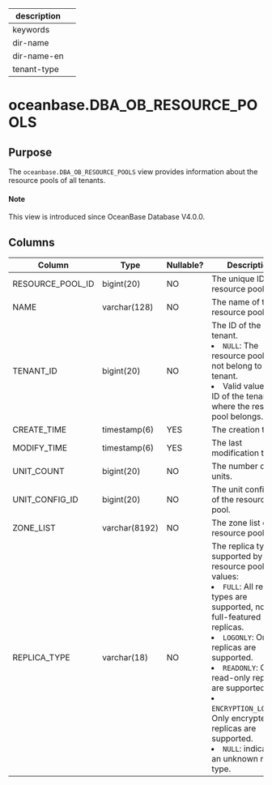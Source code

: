|description||
|---|---|
|keywords||
|dir-name||
|dir-name-en||
|tenant-type||


# oceanbase.DBA_OB_RESOURCE_POOLS

## Purpose

The `oceanbase.DBA_OB_RESOURCE_POOLS` view provides information about the resource pools of all tenants.

<main id="notice" type='explain'>
  <h4>Note</h4>
  <p>This view is introduced since OceanBase Database V4.0.0. </p>
</main>

## Columns

| Column | Type | Nullable? | Description |
|--------------|----------------|------------|-------------------------------------|
| RESOURCE_POOL_ID | bigint(20) | NO | The unique ID of a resource pool. |
| NAME | varchar(128) | NO | The name of the resource pool. |
| TENANT_ID | bigint(20) | NO | The ID of the tenant. <li> `NULL`: The resource pool does not belong to any tenant.   <li> Valid value: the ID of the tenant where the resource pool belongs. |
| CREATE_TIME | timestamp(6) | YES | The creation time. |
| MODIFY_TIME | timestamp(6) | YES | The last modification time. |
| UNIT_COUNT | bigint(20) | NO | The number of units. |
| UNIT_CONFIG_ID | bigint(20) | NO | The unit config ID of the resource pool. |
| ZONE_LIST | varchar(8192) | NO | The zone list of the resource pool. |
| REPLICA_TYPE | varchar(18) | NO | The replica type supported by the resource pool. Valid values: <li> `FULL`: All replica types are supported, not only full-featured replicas.   <li> `LOGONLY`: Only log replicas are supported.   <li> `READONLY`: Only read-only replicas are supported.   <li> `ENCRYPTION_LOGONLY`: Only encrypted log replicas are supported.   <li> `NULL`: indicates an unknown replica type. |
